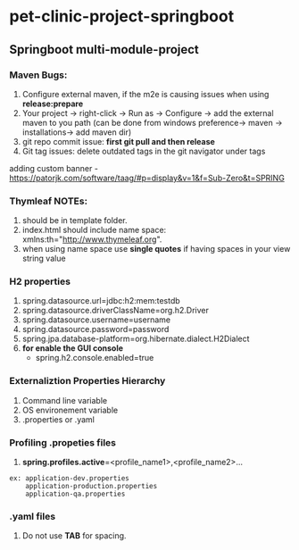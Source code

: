 # pet-clinic-project-springboot

## Springboot multi-module-project

### Maven Bugs:
1. Configure external maven, if the m2e is causing issues when using **release:prepare**
2. Your project -> right-click -> Run as -> Configure -> add the external maven to you path (can be done from windows preference-> maven -> installations-> add maven dir)
3. git repo commit issue: **first git pull and then release**
4. Git tag issues: delete outdated tags in the git navigator under tags

adding custom banner - https://patorjk.com/software/taag/#p=display&v=1&f=Sub-Zero&t=SPRING

### Thymleaf NOTEs:
1. should be in template folder.
2. index.html should include name space: xmlns:th="http://www.thymeleaf.org".
3. when using name space use **single quotes** if having spaces in your view string value

### H2 properties
1. spring.datasource.url=jdbc:h2:mem:testdb
2. spring.datasource.driverClassName=org.h2.Driver
3. spring.datasource.username=username
4. spring.datasource.password=password
5. spring.jpa.database-platform=org.hibernate.dialect.H2Dialect
6. **for enable the GUI console**
   * spring.h2.console.enabled=true


### Externaliztion Properties Hierarchy
1. Command line variable
2. OS environement variable
3. .properties or .yaml

### Profiling .propeties files
1. **spring.profiles.active**=<profile_name1>,<profile_name2>...
  ```<application>-<profile_name>.properties
  ex: application-dev.properties
      application-production.properties
      application-qa.properties
  ```    
    
### .yaml files
1. Do not use **TAB** for spacing.
